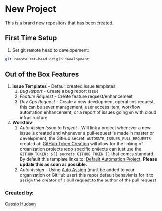 # New Project

This is a brand new repository that has been created.

## First Time Setup
1. Set git remote head to developement: 
```bash
git remote set-head origin development
```

## Out of the Box Features

1. **Issue Templates** - Default created issue templates
    1. _Bug Report_ - Create a bug report issue
    2. _Feature Request_ - Create feature request/enhancement
    3. _Dev Ops Request_ - Create a new development operations request, this can be sever management, user access item, workflow automation enhancement, or a report of issues going on with cloud infrastructure
2. **Workflow**
    1. _Auto Assign Issue to Project_ - Will link a project whenever a new issue is created and whenever a pull-request is made in master or development, the GitHub secret: `AUTOMATE_ISSUES_PULL_REQUESTS` created at: [GitHub Token Creation](https://github.com/settings/tokens/new) will allow for the linking of organization projects repo specific projects can just use the `GITHUB_TOKEN: ${{ secrets.GITHUB_TOKEN }}` that comes standard. By default this template links to: [Default Automation Project](https://github.com/orgs/Cassio-is-Great/projects/4). **Please update this as soon as possible.**
    2. _Auto Assign_ - Using [Auto Assign](https://github.com/apps/auto-assign) (must be added to your organization or GitHub user) this repos default behavior is for it to assign the creator of a pull request to the author of the pull request

### Created by:
[Cassio Hudson](https://github.com/Cassioblu55)
